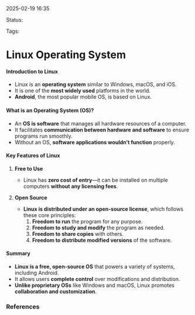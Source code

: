 2025-02-19 16:35

Status:

Tags:

# Linux Operating System

#### **Introduction to Linux**

- Linux is an **operating system** similar to Windows, macOS, and iOS.
- It is one of the **most widely used** platforms in the world.
- **Android**, the most popular mobile OS, is based on Linux.

#### **What is an Operating System (OS)?**

- An **OS is software** that manages all hardware resources of a computer.
- It facilitates **communication between hardware and software** to ensure programs run smoothly.
- Without an OS, **software applications wouldn’t function** properly.

#### **Key Features of Linux**

1. **Free to Use**
    
    - Linux has **zero cost of entry**—it can be installed on multiple computers **without any licensing fees**.
2. **Open Source**
    
    - **Linux is distributed under an open-source license**, which follows these core principles:
        1. **Freedom to run** the program for any purpose.
        2. **Freedom to study and modify** the program as needed.
        3. **Freedom to share copies** with others.
        4. **Freedom to distribute modified versions** of the software.

#### **Summary**

- **Linux is a free, open-source OS** that powers a variety of systems, including Android.
- It allows users **complete control** over modifications and distribution.
- **Unlike proprietary OSs** like Windows and macOS, Linux promotes **collaboration and customization**.




### References
